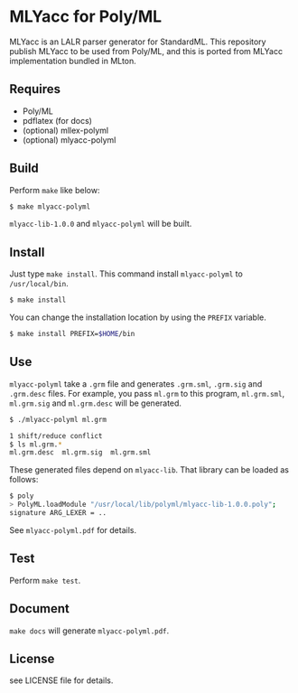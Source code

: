 # MLYacc for Poly/ML

MLYacc is an LALR parser generator for StandardML.
This repository publish MLYacc to be used from Poly/ML, and this is ported from MLYacc implementation bundled in MLton.


## Requires

- Poly/ML
- pdflatex (for docs)
- (optional) mllex-polyml
- (optional) mlyacc-polyml


## Build

Perform `make` like below:

```sh
$ make mlyacc-polyml
```

`mlyacc-lib-1.0.0` and `mlyacc-polyml` will be built.


## Install

Just type `make install`. This command install `mlyacc-polyml` to `/usr/local/bin`.

```sh
$ make install
```

You can change the installation location by using the `PREFIX` variable.

```sh
$ make install PREFIX=$HOME/bin
```


## Use

`mlyacc-polyml` take a `.grm` file and generates `.grm.sml`, `.grm.sig` and `.grm.desc` files.
For example, you pass `ml.grm` to this program, `ml.grm.sml`, `ml.grm.sig` and `ml.grm.desc` will be generated.

```sh
$ ./mlyacc-polyml ml.grm

1 shift/reduce conflict
$ ls ml.grm.*
ml.grm.desc  ml.grm.sig  ml.grm.sml
```

These generated files depend on `mlyacc-lib`.
That library can be loaded as follows:

```sh
$ poly
> PolyML.loadModule "/usr/local/lib/polyml/mlyacc-lib-1.0.0.poly";
signature ARG_LEXER = ..
```


See `mlyacc-polyml.pdf` for details.


## Test

Perform `make test`.


## Document

`make docs` will generate `mlyacc-polyml.pdf`.


## License

see LICENSE file for details.


